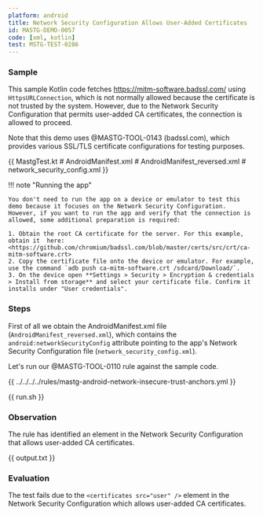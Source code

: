 ```yaml
---
platform: android
title: Network Security Configuration Allows User-Added Certificates
id: MASTG-DEMO-0057
code: [xml, kotlin]
test: MSTG-TEST-0286
---
```


### Sample

This sample Kotlin code fetches <https://mitm-software.badssl.com/> using `HttpsURLConnection`, which is not normally allowed because the certificate is not trusted by the system. However, due to the Network Security Configuration that permits user-added CA certificates, the connection is allowed to proceed.

Note that this demo uses @MASTG-TOOL-0143 (badssl.com), which provides various SSL/TLS certificate configurations for testing purposes.

{{ MastgTest.kt # AndroidManifest.xml # AndroidManifest_reversed.xml # network_security_config.xml }}

!!! note "Running the app"

    You don't need to run the app on a device or emulator to test this demo because it focuses on the Network Security Configuration. However, if you want to run the app and verify that the connection is allowed, some additional preparation is required:

    1. Obtain the root CA certificate for the server. For this example, obtain it  here: <https://github.com/chromium/badssl.com/blob/master/certs/src/crt/ca-mitm-software.crt>
    2. Copy the certificate file onto the device or emulator. For example, use the command `adb push ca-mitm-software.crt /sdcard/Download/`.
    3. On the device open **Settings > Security > Encryption & credentials > Install from storage** and select your certificate file. Confirm it installs under "User credentials".

### Steps

First of all we obtain the AndroidManifest.xml file (`AndroidManifest_reversed.xml`), which contains the `android:networkSecurityConfig` attribute pointing to the app's Network Security Configuration file (`network_security_config.xml`).

Let's run our @MASTG-TOOL-0110 rule against the sample code.

{{ ../../../../rules/mastg-android-network-insecure-trust-anchors.yml }}

{{ run.sh }}

### Observation

The rule has identified an element in the Network Security Configuration that allows user-added CA certificates.

{{ output.txt }}

### Evaluation

The test fails due to the `<certificates src="user" />` element in the Network Security Configuration which allows user-added CA certificates.
